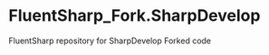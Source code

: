 FluentSharp_Fork.SharpDevelop
=============================

FluentSharp repository for SharpDevelop Forked code 
